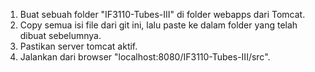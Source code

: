 1. Buat sebuah folder "IF3110-Tubes-III" di folder webapps dari Tomcat.
2. Copy semua isi file dari git ini, lalu paste ke dalam folder yang telah dibuat sebelumnya.
3. Pastikan server tomcat aktif.
4. Jalankan dari browser "localhost:8080/IF3110-Tubes-III/src".
